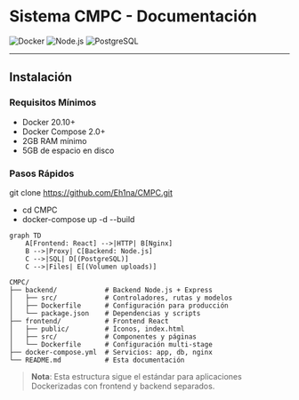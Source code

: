 
# Sistema CMPC - Documentación

![Docker](https://img.shields.io/badge/Docker-3.8-blue)
![Node.js](https://img.shields.io/badge/Node.js-20.18-green)
![PostgreSQL](https://img.shields.io/badge/PostgreSQL-15-purple)


---

## Instalación

### Requisitos Mínimos
- Docker 20.10+
- Docker Compose 2.0+
- 2GB RAM mínimo
- 5GB de espacio en disco

### Pasos Rápidos

git clone https://github.com/Eh1na/CMPC.git
- cd CMPC
- docker-compose up -d --build


```mermaid
graph TD
    A[Frontend: React] -->|HTTP| B[Nginx]
    B -->|Proxy| C[Backend: Node.js]
    C -->|SQL| D[(PostgreSQL)]
    C -->|Files| E[(Volumen uploads)]
```


```
CMPC/
├── backend/            # Backend Node.js + Express
│   ├── src/            # Controladores, rutas y modelos
│   ├── Dockerfile      # Configuración para producción
│   └── package.json    # Dependencias y scripts
├── frontend/           # Frontend React
│   ├── public/         # Íconos, index.html
│   ├── src/            # Componentes y páginas
│   └── Dockerfile      # Configuración multi-stage
├── docker-compose.yml  # Servicios: app, db, nginx
└── README.md           # Esta documentación
```

> **Nota**: Esta estructura sigue el estándar para aplicaciones Dockerizadas con frontend y backend separados.

